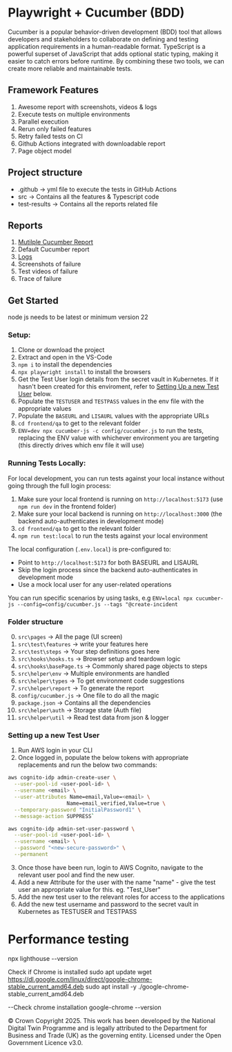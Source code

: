 # Playwright + Cucumber (BDD)

Cucumber is a popular behavior-driven development (BDD) tool that allows developers and stakeholders to collaborate on defining and testing application requirements in a human-readable format.
TypeScript is a powerful superset of JavaScript that adds optional static typing, making it easier to catch errors before runtime. By combining these two tools, we can create more reliable and maintainable tests.

## Framework Features

1. Awesome report with screenshots, videos & logs
2. Execute tests on multiple environments
3. Parallel execution
4. Rerun only failed features
5. Retry failed tests on CI
6. Github Actions integrated with downloadable report
7. Page object model

## Project structure

- .github -> yml file to execute the tests in GitHub Actions
- src -> Contains all the features & Typescript code
- test-results -> Contains all the reports related file

## Reports

1. [Mutilple Cucumber Report](https://github.com/WasiqB/multiple-cucumber-html-reporter)
2. Default Cucumber report
3. [Logs](https://www.npmjs.com/package/winston)
4. Screenshots of failure
5. Test videos of failure
6. Trace of failure

## Get Started

node js needs to be latest or minimum version 22

### Setup:

1. Clone or download the project
2. Extract and open in the VS-Code
3. `npm i` to install the dependencies
4. `npx playwright install` to install the browsers
5. Get the Test User login details from the secret vault in Kubernetes. If it hasn't been created for this enviroment, refer to [Setting Up a new Test User](#setting-up-a-new-test-user) below.
6. Populate the `TESTUSER` and `TESTPASS` values in the env file with the appropriate values
7. Populate the `BASEURL` and `LISAURL` values with the appropriate URLs
8. `cd frontend/qa` to get to the relevant folder
9. `ENV=dev npx cucumber-js -c config/cucumber.js` to run the tests, replacing the ENV value with whichever environment you are targeting (this directly drives which env file it will use)

### Running Tests Locally:

For local development, you can run tests against your local instance without going through the full login process:

1. Make sure your local frontend is running on `http://localhost:5173` (use `npm run dev` in the frontend folder)
2. Make sure your local backend is running on `http://localhost:3000` (the backend auto-authenticates in development mode)
3. `cd frontend/qa` to get to the relevant folder
4. `npm run test:local` to run the tests against your local environment

The local configuration (`.env.local`) is pre-configured to:
- Point to `http://localhost:5173` for both BASEURL and LISAURL
- Skip the login process since the backend auto-authenticates in development mode
- Use a mock local user for any user-related operations

You can run specific scenarios by using tasks, e.g `ENV=local npx cucumber-js --config=config/cucumber.js --tags "@create-incident`

### Folder structure

0. `src\pages` -> All the page (UI screen)
1. `src\test\features` -> write your features here
2. `src\test\steps` -> Your step definitions goes here
3. `src\hooks\hooks.ts` -> Browser setup and teardown logic
4. `src\hooks\basePage.ts` -> Commonly shared page objects to steps
5. `src\helper\env` -> Multiple environments are handled
6. `src\helper\types` -> To get environment code suggestions
7. `src\helper\report` -> To generate the report
8. `config/cucumber.js` -> One file to do all the magic
9. `package.json` -> Contains all the dependencies
10. `src\helper\auth` -> Storage state (Auth file)
11. `src\helper\util` -> Read test data from json & logger

### Setting up a new Test User

1. Run AWS login in your CLI
2. Once logged in, populate the below tokens with appropriate replacements and run the below two commands:

```bash
aws cognito-idp admin-create-user \
  --user-pool-id <user-pool-id> \
  --username <email> \
  --user-attributes Name=email,Value=<email> \
                   Name=email_verified,Value=true \
  --temporary-password "InitialPassword1" \
  --message-action SUPPRESS`
```

```bash
aws cognito-idp admin-set-user-password \
  --user-pool-id <user-pool-id> \
  --username <email> \
  --password "<new-secure-password>" \
  --permanent
```

3. Once those have been run, login to AWS Cognito, navigate to the relevant user pool and find the new user.
4. Add a new Attribute for the user with the name "name" - give the test user an appropriate value for this. eg. "Test_User"
5. Add the new test user to the relevant roles for access to the applications
6. Add the new test username and password to the secret vault in Kubernetes as TESTUSER and TESTPASS

# Performance testing

npx lighthouse --version

Check if Chrome is installed
sudo apt update
wget https://dl.google.com/linux/direct/google-chrome-stable_current_amd64.deb
sudo apt install -y ./google-chrome-stable_current_amd64.deb

--Check chrome installation
google-chrome --version


© Crown Copyright 2025. This work has been developed by the National Digital Twin Programme and is legally attributed to the Department for Business and Trade (UK) as the governing entity.
Licensed under the Open Government Licence v3.0.

